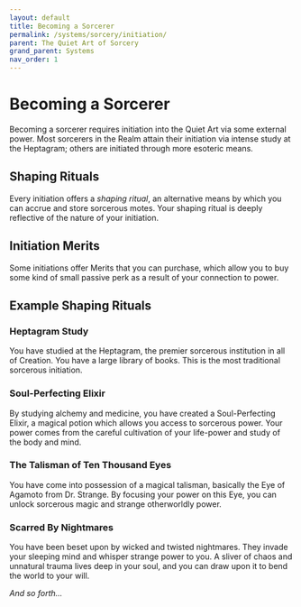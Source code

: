 ```yaml
---
layout: default
title: Becoming a Sorcerer
permalink: /systems/sorcery/initiation/
parent: The Quiet Art of Sorcery
grand_parent: Systems
nav_order: 1
---
```


# Becoming a Sorcerer

Becoming a sorcerer requires initiation into the Quiet Art via some external
power. Most sorcerers in the Realm attain their initiation via intense study at
the Heptagram; others are initiated through more esoteric means.

## Shaping Rituals

Every initiation offers a _shaping ritual_, an alternative means by which you
can accrue and store sorcerous motes. Your shaping ritual is deeply reflective
of the nature of your initiation.

## Initiation Merits

Some initiations offer Merits that you can purchase, which allow you to buy some
kind of small passive perk as a result of your connection to power.

## Example Shaping Rituals

### Heptagram Study

You have studied at the Heptagram, the premier sorcerous institution in all of
Creation. You have a large library of books. This is the most traditional
sorcerous initiation.

### Soul-Perfecting Elixir

By studying alchemy and medicine, you have created a Soul-Perfecting Elixir, a
magical potion which allows you access to sorcerous power. Your power comes from
the careful cultivation of your life-power and study of the body and mind.

### The Talisman of Ten Thousand Eyes

You have come into possession of a magical talisman, basically the Eye of
Agamoto from Dr. Strange. By focusing your power on this Eye, you can unlock
sorcerous magic and strange otherworldly power.

### Scarred By Nightmares

You have been beset upon by wicked and twisted nightmares. They invade your
sleeping mind and whisper strange power to you. A sliver of chaos and unnatural
trauma lives deep in your soul, and you can draw upon it to bend the world to
your will.

_And so forth..._

